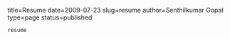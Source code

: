title=Resume
date=2009-07-23
slug=resume
author=Senthilkumar Gopal
type=page
status=published
~~~~~~
resume